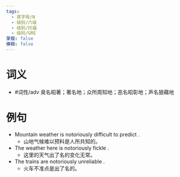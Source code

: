 ```yaml
---
tags:
  - 首字母/N
  - 级别/六级
  - 级别/托福
  - 级别/GRE
掌握: false
模糊: false
---
```

# 词义
- #词性/adv  臭名昭著；著名地；众所周知地；恶名昭彰地；声名狼藉地
# 例句
- Mountain weather is notoriously difficult to predict .
	- 山地气候难以预料是人所共知的。
- The weather here is notoriously fickle .
	- 这里的天气出了名的变化无常。
- The trains are notoriously unreliable .
	- 火车不准点是出了名的。
